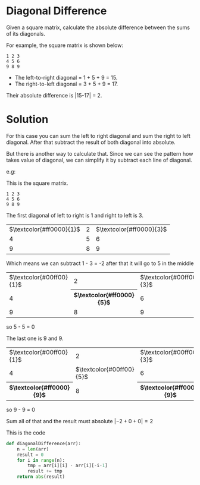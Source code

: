 # Diagonal Difference
Given a square matrix, calculate the absolute difference between the sums of its diagonals.

For example, the square matrix  is shown below:
```
1 2 3 
4 5 6 
9 8 9 
```

<ul>
<li>The left-to-right diagonal = 1 + 5 + 9 = 15.
<li>The right-to-left diagonal = 3 + 5 + 9 = 17.
</ul>
Their absolute difference is |15-17| = 2.

# Solution
For this case you can sum the left to right diagonal and sum the right to left diagonal. After that subtract the result of both diagonal into absolute.

But there is another way to calculate that. Since we can see the pattern how takes value of diagonal, we can simplify it by subtract each line of diagonal. 

e.g:

This is the square matrix.
```
1 2 3 
4 5 6 
9 8 9 
```

The first diagonal of left to right is 1 and right to left is 3. 
<table>
  <tr>
    <td>$\textcolor{#ff0000}{1}$</td>
    <td>2</td>
    <td>$\textcolor{#ff0000}{3}$</td>
  </tr>
  <tr>
    <td>4</td>
    <td>5</td>
    <td>6</td>
  </tr>
  <tr>
    <td>9</td>
    <td>8</td>
    <td>9</td>
  </tr>
</table>

Which means we can subtract 1 - 3 = -2
after that it will go to 5 in the middle

<table>
  <tr>
    <td >$\textcolor{#00ff00}{1}$</td>
    <td>2</td>
    <td >$\textcolor{#00ff00}{3}$</td>
  </tr>
  <tr>
    <td>4</td>
    <th >$\textcolor{#ff0000}{5}$</th>
    <td>6</td>
  </tr>
  <tr>
    <td>9</td>
    <td>8</td>
    <td>9</td>
  </tr>
</table>

so 5 - 5 = 0

The last one is 9 and 9.
<table>
  <tr>
    <td >$\textcolor{#00ff00}{1}$</td>
    <td>2</td>
    <td >$\textcolor{#00ff00}{3}$</td>
  </tr>
  <tr>
    <td>4</td>
    <td >$\textcolor{#00ff00}{5}$</td>
    <td>6</td>
  </tr>
  <tr>
    <th>$\textcolor{#ff0000}{9}$</th>
    <td>8</td>
    <th>$\textcolor{#ff0000}{9}$</th>
  </tr>
</table>

so 9 - 9 = 0

Sum all of that and the result must absolute
$|-2 + 0 + 0| = 2$ 

This is the code
```python
def diagonalDifference(arr):
    n = len(arr)
    result = 0
    for i in range(n):
        tmp = arr[i][i] - arr[i][-i-1]
        result += tmp
    return abs(result)
```


